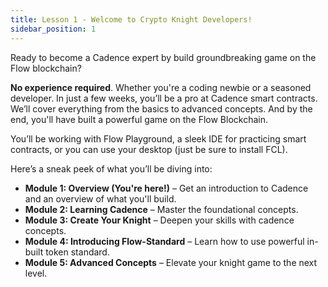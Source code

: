 ```yaml
---
title: Lesson 1 - Welcome to Crypto Knight Developers!
sidebar_position: 1
---
```


Ready to become a Cadence expert by build groundbreaking game on the Flow blockchain?

**No experience required**. Whether you're a coding newbie or a seasoned developer. In just a few weeks, you’ll be a pro at Cadence smart contracts. We’ll cover everything from the basics to advanced concepts. And by the end, you'll have built a powerful game on the Flow Blockchain.

You’ll be working with Flow Playground, a sleek IDE for practicing smart contracts, or you can use your desktop (just be sure to install FCL).​

Here’s a sneak peek of what you’ll be diving into:

- **Module 1: Overview (You're here!)** – Get an introduction to Cadence and an overview of what you'll build.
- **Module 2: Learning Cadence** – Master the foundational concepts.
- **Module 3: Create Your Knight** – Deepen your skills with cadence concepts.
- **Module 4: Introducing Flow-Standard** – Learn how to use powerful in-built token standard.
- **Module 5: Advanced Concepts** – Elevate your knight game to the next level.
